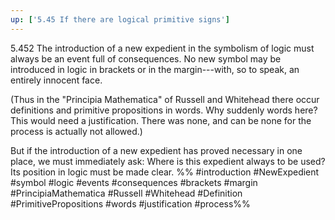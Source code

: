 ```yaml
---
up: ['5.45 If there are logical primitive signs']
---
```

5.452 The introduction of a new expedient in the symbolism of logic must always be an event full of consequences. No new symbol may be introduced in logic in brackets or in the margin---with, so to speak, an entirely innocent face.

(Thus in the "Principia Mathematica" of Russell and Whitehead there occur definitions and primitive propositions in words. Why suddenly words here? This would need a justification. There was none, and can be none for the process is actually not allowed.)

But if the introduction of a new expedient has proved necessary in one place, we must immediately ask: Where is this expedient always to be used? Its position in logic must be made clear.
%%
#introduction #NewExpedient #symbol #logic #events #consequences #brackets #margin #PrincipiaMathematica #Russell #Whitehead #Definition #PrimitivePropositions #words #justification #process%%